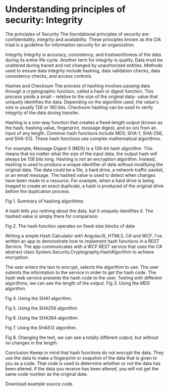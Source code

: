# Understanding principles of security: Integrity

The principles of Security
The foundational principles of security are: confidentiality, integrity and availability. These principles known as the CIA triad is a guideline for information security for an organization.

Integrity
Integrity is accuracy, consistency, and trustworthiness of the data during its entire life cycle. Another term for integrity is quality. Data must be unaltered during transit and not changed by unauthorized entities. Methods used to ensure data integrity include hashing, data validation checks, data consistency checks, and access controls.

Hashes and Checksum
The process of hashing involves passing data through a cryptographic function, called a hash or digest function. This process yields a small - relative to the size of the original data- value that uniquely identifies the data. Depending on the algorithm used, the value's size is usually 128 or 160 bits. Checksum hashing can be used to verify integrity of the data during transfer.

Hashing is a one-way function that creates a fixed-length output (known as the hash, hashing value, fingerprint, message digest, and so on) from an input of any length. Common hash functions include MD5, SHA-1, SHA-256, and SHA-512. These hash functions use complex mathematical algorithms.

For example, Message Digest 5 (MD5) is a 128-bit hash algorithm. This means that no matter what the size of the input data, the output hash will always be 128 bits long. Hashing is not an encryption algorithm. Instead, hashing is used to produce a unique identifier of data without modifying the original data. The data could be a file, a hard drive, a network-traffic packet, or an email message.
The hashed value is used to detect when changes have been made to a resource. For example, when a hard drive is being imaged to create an exact duplicate, a hash is produced of the original drive before the duplication process.

Fig 1. Summary of hashing algorithms

A hash tells you nothing about the data, but it uniquely identifies it. The hashed value is simply there for comparison.

Fig 2. The hash function operates on fixed-size blocks of data

Writing a simple Hash Calculator with AngularJS, HTML5, C# and WCF.
I've written an app to demonstrate how to implement hash functions in a REST Service. The app communicates with a WCF REST service that uses the C# abstract class System.Security.Cryptography.HashAlgorithm to achieve encryption.

The user enters the text to encrypt, selects the algorithm to use.
The user submits the information to the service in order to get the hash code.
The hash web service presents the hash code to the user.
Testing with different algorithms, we can see the length of the output.
Fig 3. Using the MD5 algorithm.

Fig 4. Using the SHA1 algorithm.

Fig 5. Using the SHA256 algorithm.

Fig 6. Using the SHA384 algorithm.

Fig 7. Using the SHA512 algorithm.

Fig 8. Changing the text, we can see a totally different output, but without no changes in the length.

Conclusion
Keeep in mind that hash functions do not encrypt the data. They use the data to make a fingerprint or snapshot of the data that is given to you as a code. That code is used to determine whether or not the data has been altered. If the data you receive has been altered, you will not get the same code number as the original data.


Download example source code.
